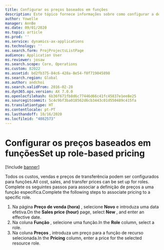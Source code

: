 ```yaml
---
title: Configurar os preços baseados em funções
description: Este tópico fornece informações sobre como configurar a definição de preços para funções específicas.
author: Yowelle
manager: AnnBe
ms.date: 09/01/2020
ms.topic: article
ms.prod: ''
ms.service: dynamics-ax-applications
ms.technology: ''
ms.search.form: ProjProjectsListPage
audience: Application User
ms.reviewer: josaw
ms.search.scope: Core, Operations
ms.custom: 82022
ms.assetid: bd2fb375-84c6-428a-8e54-f0f719045898
ms.search.region: Global
ms.author: andchoi
ms.search.validFrom: 2016-02-28
ms.dyn365.ops.version: AX 7.0.0
ms.openlocfilehash: 6b36f671fb8d6c77446d66c41fc45837e1ee8e25
ms.sourcegitcommit: 5c4c9bf3ba018562d6cb3443c01d550489c415fa
ms.translationtype: HT
ms.contentlocale: pt-PT
ms.lasthandoff: 10/16/2020
ms.locfileid: "4082573"
---
```

# <a name="set-up-role-based-pricing"></a><span data-ttu-id="f7b73-103">Configurar os preços baseados em funções</span><span class="sxs-lookup"><span data-stu-id="f7b73-103">Set up role-based pricing</span></span>

[!include [banner](../includes/banner.md)]

<span data-ttu-id="f7b73-104">Todos os custos, vendas e preços de transferência podem ser configurados para funções.</span><span class="sxs-lookup"><span data-stu-id="f7b73-104">All cost, sales, and transfer prices can be set up for roles.</span></span> <span data-ttu-id="f7b73-105">Complete os seguintes passos para associar a definição de preços a uma função específica.</span><span class="sxs-lookup"><span data-stu-id="f7b73-105">Complete the following steps to associate pricing to a specific role.</span></span>

1. <span data-ttu-id="f7b73-106">Na página **Preço de venda (hora)** , selecione **Novo** e introduza uma data efetiva.</span><span class="sxs-lookup"><span data-stu-id="f7b73-106">On the **Sales price (hour)** page, select **New** , and enter an effective date.</span></span>
2. <span data-ttu-id="f7b73-107">Na coluna **Função** , selecione uma função.</span><span class="sxs-lookup"><span data-stu-id="f7b73-107">In the **Role** column, select a role.</span></span>
3. <span data-ttu-id="f7b73-108">Na coluna **Preços** , introduza um preço para a função de recurso selecionada.</span><span class="sxs-lookup"><span data-stu-id="f7b73-108">In the **Pricing** column, enter a price for the selected resource role.</span></span>
